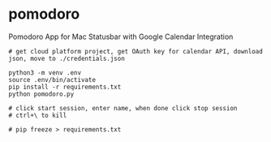 # pomodoro
Pomodoro App for Mac Statusbar with Google Calendar Integration

```
# get cloud platform project, get OAuth key for calendar API, download json, move to ./credentials.json

python3 -m venv .env
source .env/bin/activate
pip install -r requirements.txt
python pomodoro.py

# click start session, enter name, when done click stop session
# ctrl+\ to kill

# pip freeze > requirements.txt
```

